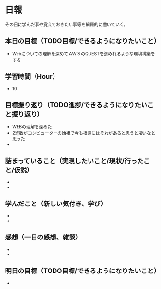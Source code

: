 # 日報
その日に学んだ事や覚えておきたい事等を網羅的に書いていく。
## 本日の目標（TODO目標/できるようになりたいこと）
- Webについての理解を深めてＡＷＳのQUESTを進めれるような環境構築をする
## 学習時間（Hour）
- 10
## 目標振り返り（TODO進捗/できるようになりたいこと振り返り）
- WEBの理解を深めた
- 2進数がコンピューターの始祖で今も根源にはそれがあると思うと凄いなと思った
- 
## 詰まっていること（実現したいこと/現状/行ったこと/仮説）
- 
- 
## 学んだこと（新しい気付き、学び）
- 
- 
## 感想（一日の感想、雑談）
- 
- 
## 明日の目標（TODO目標/できるようになりたいこと）
- 